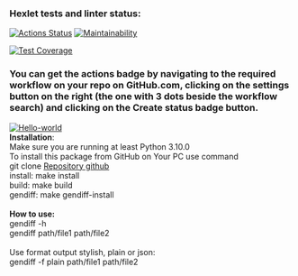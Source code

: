 ### Hexlet tests and linter status:
[![Actions Status](https://github.com/prStudentka/python-project-50/workflows/hexlet-check/badge.svg)](https://github.com/prStudentka/python-project-50/actions)
[![Maintainability](https://api.codeclimate.com/v1/badges/a9ba16b365ab9dae50b6/maintainability)](https://codeclimate.com/github/prStudentka/python-project-50/maintainability)

[![Test Coverage](https://api.codeclimate.com/v1/badges/a9ba16b365ab9dae50b6/test_coverage)](https://codeclimate.com/github/prStudentka/python-project-50/test_coverage)

### You can get the actions badge by navigating to the required workflow on your repo on GitHub.com, clicking on the settings button on the right (the one with 3 dots beside the workflow search) and clicking on the Create status badge button.
[![Hello-world](https://github.com/prStudentka/python-project-50/actions/workflows/hello-world.yml/badge.svg)](https://github.com/prStudentka/python-project-50/actions/workflows/hello-world.yml)
<br>
<b>Installation</b>:<br>
Make sure you are running at least Python 3.10.0 <br>
To install this package from GitHub on Your PC use command <br>
git clone <a href="https://github.com/prStudentka/python-project-50">Repository github</a><br>
install: make install<br>
build: make build<br>
gendiff: make gendiff-install<br>
<br>
<b>How to use:</b><br>
gendiff -h<br>
gendiff path/file1 path/file2<br>
<br>
Use format output stylish, plain or json:<br>
gendiff -f plain path/file1 path/file2

